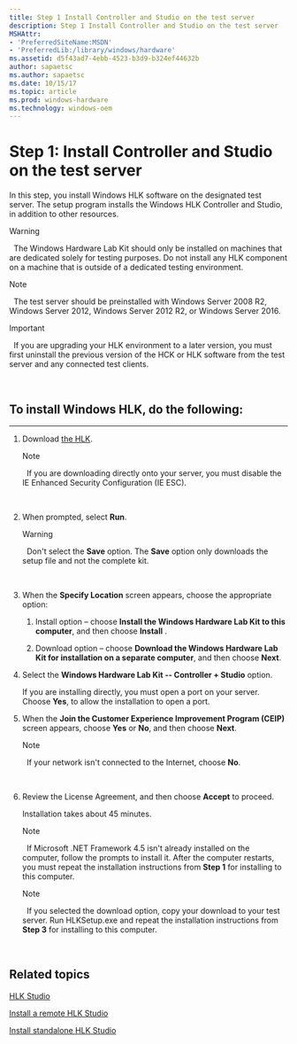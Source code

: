 ```yaml
---
title: Step 1 Install Controller and Studio on the test server
description: Step 1 Install Controller and Studio on the test server
MSHAttr:
- 'PreferredSiteName:MSDN'
- 'PreferredLib:/library/windows/hardware'
ms.assetid: d5f43ad7-4ebb-4523-b3d9-b324ef44632b
author: sapaetsc
ms.author: sapaetsc
ms.date: 10/15/17
ms.topic: article
ms.prod: windows-hardware
ms.technology: windows-oem
---
```


# Step 1: Install Controller and Studio on the test server


In this step, you install Windows HLK software on the designated test server. The setup program installs the Windows HLK Controller and Studio, in addition to other resources.

>[!WARNING]
>  The Windows Hardware Lab Kit should only be installed on machines that are dedicated solely for testing purposes. Do not install any HLK component on a machine that is outside of a dedicated testing environment.

>[!NOTE]
>  The test server should be preinstalled with Windows Server 2008 R2, Windows Server 2012, Windows Server 2012 R2, or Windows Server 2016.

>[!IMPORTANT]
>  If you are upgrading your HLK environment to a later version, you must first uninstall the previous version of the HCK or HLK software from the test server and any connected test clients.

 

## <span id="To_install_Windows_HLK__do_the_following_"></span><span id="to_install_windows_hlk__do_the_following_"></span><span id="TO_INSTALL_WINDOWS_HLK__DO_THE_FOLLOWING_"></span>To install Windows HLK, do the following:


****

1.  Download [the HLK](https://go.microsoft.com/fwlink/p/?LinkId=733613).

    >[!NOTE]
    >  If you are downloading directly onto your server, you must disable the IE Enhanced Security Configuration (IE ESC).

     

2.  When prompted, select **Run**.

    >[!WARNING]
    >  Don't select the **Save** option. The **Save** option only downloads the setup file and not the complete kit.

     

3.  When the **Specify Location** screen appears, choose the appropriate option:

    1.  Install option – choose **Install the Windows Hardware Lab Kit to this computer**, and then choose **Install** .

    2.  Download option – choose **Download the Windows Hardware Lab Kit for installation on a separate computer**, and then choose **Next**.

4.  Select the **Windows Hardware Lab Kit -- Controller + Studio** option.

    If you are installing directly, you must open a port on your server. Choose **Yes**, to allow the installation to open a port.

5.  When the **Join the Customer Experience Improvement Program (CEIP)** screen appears, choose **Yes** or **No**, and then choose **Next**.

    >[!NOTE]
    >  If your network isn't connected to the Internet, choose **No**.

     

6.  Review the License Agreement, and then choose **Accept** to proceed.

    Installation takes about 45 minutes.

    >[!NOTE]
    >  If Microsoft .NET Framework 4.5 isn't already installed on the computer, follow the prompts to install it. After the computer restarts, you must repeat the installation instructions from **Step 1** for installing to this computer.

    >[!NOTE]
    >  If you selected the download option, copy your download to your test server. Run HLKSetup.exe and repeat the installation instructions from **Step 3** for installing to this computer.

     

## <span id="related_topics"></span>Related topics


[HLK Studio](http://go.microsoft.com/fwlink/p/?linkid=317853)

[Install a remote HLK Studio](http://go.microsoft.com/fwlink/p/?linkid=317854)

[Install standalone HLK Studio](http://go.microsoft.com/fwlink/?LinkId=317855)

 

 







